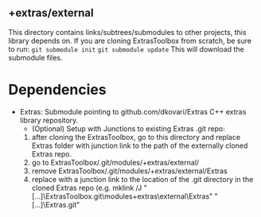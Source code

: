 ## +extras/external
This directory contains links/subtrees/submodules to other projects, this library depends on.
If you are cloning ExtrasToolbox from scratch, be sure to run:
`git submodule init`
`git submodule update`
This will download the submodule files.
# Dependencies
* Extras: Submodule pointing to github.com/dkovari/Extras C++ extras library repository.
	- (Optional) Setup with Junctions to existing Extras .git repo:
	1) after cloning the ExtrasToolbox, go to this directory and replace Extras folder with junction link to the path of the externally cloned Extras repo.
	2) go to ExtrasToolbox/.git/modules/+extras/external/
	3) remove ExtrasToolbox/.git/modules/+extras/external/Extras
	4) replace with a junction link to the location of the .git directory in the cloned Extras repo (e.g. mklink /J "[...]\ExtrasToolbox\.git\modules\+extras\external\Extras" "[...]\Extras\.git"
